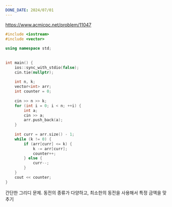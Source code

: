 ```yaml
---
DONE_DATE: 2024/07/01
---
```

https://www.acmicpc.net/problem/11047


```c++
#include <iostream>  
#include <vector>  
  
using namespace std;  
  
  
int main() {  
    ios::sync_with_stdio(false);  
    cin.tie(nullptr);  
  
    int n, k;  
    vector<int> arr;  
    int counter = 0;  
  
    cin >> n >> k;  
    for (int i = 0; i < n; ++i) {  
        int a;  
        cin >> a;  
        arr.push_back(a);  
    }  
  
    int curr = arr.size() - 1;  
    while (k != 0) {  
        if (arr[curr] <= k) {  
            k -= arr[curr];  
            counter++;  
        } else {  
            curr--;  
        }  
    }  
    cout << counter;  
}
```


간단한 그리디 문제.
동전의 종류가 다양하고, 최소한의 동전을 사용해서 특정 금액을 맞추기